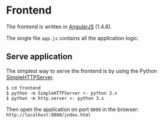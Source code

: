 # Frontend

The frontend is written in [AngularJS](https://angularjs.org/) (1.4.8).

The single file `app.js` contains all the application logic.

## Serve application

The simplest way to serve the frontend is by using the Python
[SimpleHTTPServer](https://docs.python.org/2/library/simplehttpserver.html).

```console
$ cd frontend
$ python -m SimpleHTTPServer <- python 2.x
$ python -m http.server <- python 3.x
```

Then open the application on port `8000` in the browser:
`http://localhost:8000/index.html`
